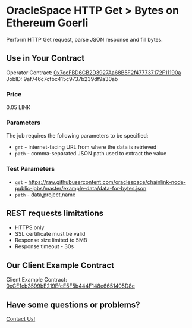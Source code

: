 # OracleSpace HTTP Get > Bytes on Ethereum Goerli

Perform HTTP Get request, parse JSON response and fill bytes.

## Use in Your Contract

Operator Contract: [0x7ecFBD6CB2D3927Aa68B5F2f477737172F11190a](https://goerli.etherscan.io/address/0x7ecFBD6CB2D3927Aa68B5F2f477737172F11190a)  
JobID: 9af746c7cfbc415c9737b239df9a30ab

### Price

0.05 LINK

### Parameters

The job requires the following parameters to be specified:

- `get` - internet-facing URL from where the data is retrieved
- `path` - comma-separated JSON path used to extract the value

### Test Parameters

- `get` - https://raw.githubusercontent.com/oraclespace/chainlink-node-public-jobs/master/example-data/data-for-bytes.json
- `path` - data,project,name

## REST requests limitations

- HTTPS only
- SSL certificate must be valid
- Response size limited to 5MB
- Response timeout - 30s

## Our Client Example Contract

Client Example Contract: [0xCE1cb3599bE219EfcE5F5b444F148e6651405D8c](https://goerli.etherscan.io/address/0xCE1cb3599bE219EfcE5F5b444F148e6651405D8c)

## Have some questions or problems?

[Contact Us!](https://github.com/oraclespace/chainlink-node-public-jobs#contact-us)
